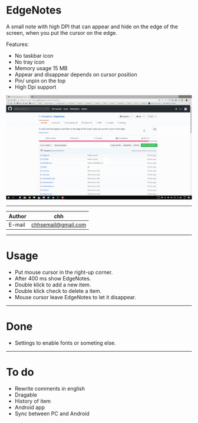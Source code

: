 # EdgeNotes
A small note with high DPI that can appear and hide on the edge of the screen, when you put the cursor on the edge.

Features: 
- No taskbar icon
- No tray icon
- Memory usage 15 MB
- Appear and disappear depends on cursor position
- Pin/ unpin on the top
- High Dpi support

![show](https://github.com/chhsgithub/EdgeNotes/blob/master/gif.gif)
****
	
|Author|chh|
|---|---
|E-mail|chhsemail@gmail.com


****
# Usage
- Put mouse cursor in the right-up corner.
- After 400 ms show EdgeNotes.
- Double klick to add a new item.
- Double klick check to delete a item.
- Mouse cursor leave EdgeNotes to let it disappear.

****
# Done
- Settings to enable fonts or someting else.

****
# To do
- Rewrite comments in english
- Dragable
- History of item
- Android app
- Sync between PC and Android
